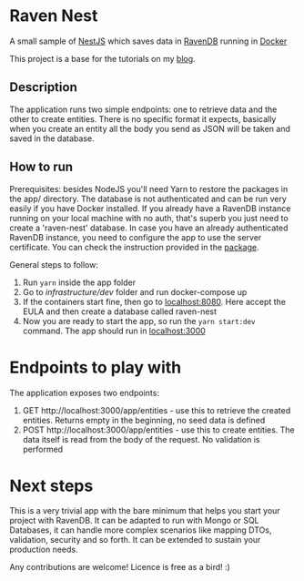 # Raven Nest
A small sample of [NestJS](https://docs.nestjs.com/) which saves data in [RavenDB](https://ravendb.net/) running in [Docker](https://www.docker.com/)

This project is a base for the tutorials on my [blog](https://afivan.com/category/development/ravennest/).

## Description
The application runs two simple endpoints: one to retrieve data and the other to create entities. There is no specific format it expects, basically when you create an entity all the body you send as JSON will be taken and saved in the database.

## How to run

Prerequisites: besides NodeJS you'll need Yarn to restore the packages in the app/ directory. The database is not authenticated and can be run very easily if you have Docker installed. If you already have a RavenDB instance running on your local machine with no auth, that's superb you just need to create a 'raven-nest' database. In case you have an already authenticated RavenDB instance, you need to configure the app to use the server certificate. You can check the instruction provided in the [package](https://npmjs.com/package/ravendb).

General steps to follow:

1. Run `yarn` inside the app folder
1. Go to *infrastructure/dev* folder and run docker-compose up
1. If the containers start fine, then go to [localhost:8080](http://localhost:8080). Here accept the EULA and then create a database called raven-nest
1. Now you are ready to start the app, so run the `yarn start:dev` command. The app should run in [localhost:3000](http://localhost:3000)

# Endpoints to play with

The application exposes two endpoints:

1. GET http://localhost:3000/app/entities - use this to retrieve the created entities. Returns empty in the beginning, no seed data is defined
1. POST http://localhost:3000/app/entities - use this to create entities. The data itself is read from the body of the request. No validation is performed

# Next steps

This is a very trivial app with the bare minimum that helps you start your project with RavenDB. It can be adapted to run with Mongo or SQL Databases, it can handle more complex scenarios like mapping DTOs, validation, security and so forth. It can be extended to sustain your production needs.

Any contributions are welcome! Licence is free as a bird! :)
